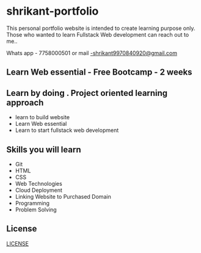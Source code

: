 # shrikant-portfolio

This personal portfolio website is intended to create learning purpose only. Those who wanted to learn Fullstack Web development can reach out to me..

Whats app - 7758000501 or mail -shrikant9970840920@gmail.com

## Learn Web essential - Free Bootcamp - 2 weeks

## Learn by doing . Project oriented learning approach
- learn to build website
- Learn Web essential
- Learn to start fullstack web development

## Skills you will learn
- Git 
- HTML
- CSS
- Web Technologies
- Cloud Deployment
- Linking Website to Purchased Domain
- Programming
- Problem Solving

## License
<a href="./LICENSE.txt" />LICENSE</a>

